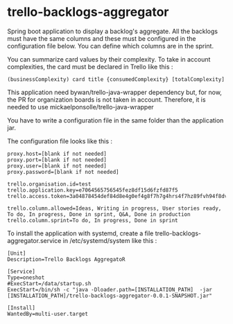 # trello-backlogs-aggregator

Spring boot application to display a backlog's aggregate.
All the backlogs must have the same columns and these must be configured in the configuration file below. 
You can define which columns are in the sprint. 

You can summarize card values by their complexity. 
To take in account complexities, the card must be declared in Trello like this : 
```
(businessComplexity) card title {consumedComplexity} [totalComplexity]
```

This application need bywan/trello-java-wrapper dependency but, for now, the PR for organization boards is not taken in account.
Therefore, it is needed to use mickaelponsolle/trello-java-wrapper

You have to write a configuration file in the same folder than the application jar. 

The configuration file looks like this : 

```
proxy.host=[blank if not needed]
proxy.port=[blank if not needed]
proxy.user=[blank if not needed]
proxy.password=[blank if not needed]

trello.organisation.id=test
trello.application.key=e7064565756545fez8df15d6fzfd87f5
trello.access.token=3a04878454def84d8e4g0ef4g8f7h7g4hrs4f7hz89fvh94f8dvh4z87grj1g5sj

trello.column.allowed=Ideas, Writing in progress, User stories ready, To do, In progress, Done in sprint, Q&A, Done in production
trello.column.sprint=To do, In progress, Done in sprint
```

To install the application with systemd, create a file trello-backlogs-aggregator.service in /etc/systemd/system like this :

```
[Unit]
Description=Trello Backlogs AggregatoR

[Service]
Type=oneshot
#ExecStart=/data/startup.sh
ExecStart=/bin/sh -c "java -Dloader.path=[INSTALLATION_PATH]  -jar [INSTALLATION_PATH]/trello-backlogs-aggregator-0.0.1-SNAPSHOT.jar"

[Install]
WantedBy=multi-user.target

```
